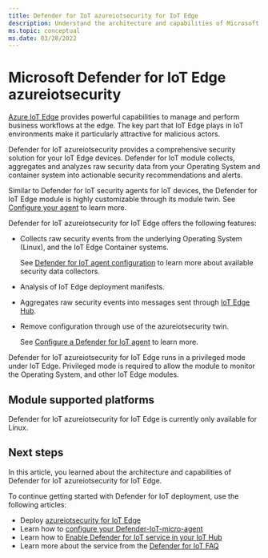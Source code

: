 ```yaml
---
title: Defender for IoT azureiotsecurity for IoT Edge
description: Understand the architecture and capabilities of Microsoft Defender for IoT azureiotsecurity for IoT Edge.
ms.topic: conceptual
ms.date: 03/28/2022
---
```


# Microsoft Defender for IoT Edge azureiotsecurity

[Azure IoT Edge](../../iot-edge/index.yml) provides powerful capabilities to manage and perform business workflows at the edge. The key part that IoT Edge plays in IoT environments make it particularly attractive for malicious actors.

Defender for IoT azureiotsecurity provides a comprehensive security solution for your IoT Edge devices. Defender for IoT module collects, aggregates and analyzes raw security data from your Operating System and container system into actionable security recommendations and alerts.

Similar to Defender for IoT security agents for IoT devices, the Defender for IoT Edge module is highly customizable through its module twin. See [Configure your agent](how-to-agent-configuration.md) to learn more.

Defender for IoT azureiotsecurity for IoT Edge offers the following features:

- Collects raw security events from the underlying Operating System (Linux), and the IoT Edge Container systems.

  See [Defender for IoT agent configuration](how-to-agent-configuration.md) to learn more about available security data collectors.

- Analysis of IoT Edge deployment manifests.

- Aggregates raw security events into messages sent through [IoT Edge Hub](../../iot-edge/iot-edge-runtime.md#iot-edge-hub).

- Remove configuration through use of the azureiotsecurity twin.

  See [Configure a Defender for IoT agent](how-to-agent-configuration.md) to learn more.

Defender for IoT azureiotsecurity for IoT Edge runs in a privileged mode under IoT Edge. Privileged mode is required to allow the module to monitor the Operating System, and other IoT Edge modules.

## Module supported platforms

Defender for IoT azureiotsecurity for IoT Edge is currently only available for Linux.

## Next steps

In this article, you learned about the architecture and capabilities of Defender for IoT azureiotsecurity for IoT Edge.

To continue getting started with Defender for IoT deployment, use the following articles:

- Deploy [azureiotsecurity for IoT Edge](how-to-deploy-edge.md)
- Learn how to [configure your Defender-IoT-micro-agent](how-to-agent-configuration.md)
- Learn how to [Enable Defender for IoT service in your IoT Hub](quickstart-onboard-iot-hub.md)
- Learn more about the service from the [Defender for IoT FAQ](resources-agent-frequently-asked-questions.md)
